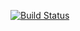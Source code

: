 [![Build Status](https://magnum.travis-ci.com/jakesyl/pytorrent.svg?token=bVHfKJpB9nwbFfaog22f&branch=dev)](https://magnum.travis-ci.com/jakesyl/pytorrent)
